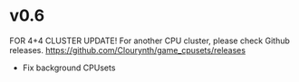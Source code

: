 # v0.6

FOR 4+4 CLUSTER UPDATE!
For another CPU cluster, please check Github releases.
https://github.com/Clourynth/game_cpusets/releases

- Fix background CPUsets

